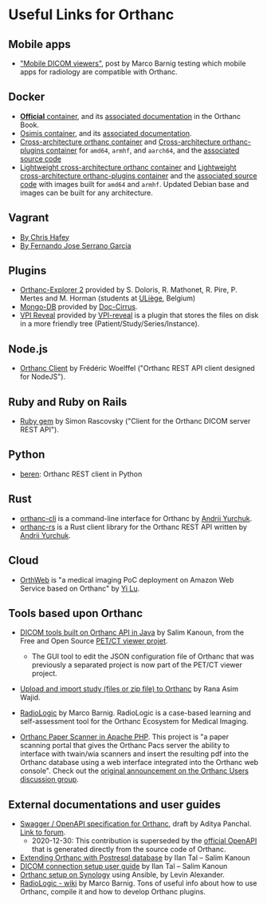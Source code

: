 Useful Links for Orthanc
========================

Mobile apps
-----------

 * ["Mobile DICOM viewers"](http://www.web3.lu/mobile-dicom-viewers/), post by Marco Barnig testing which mobile apps for radiology are compatible with Orthanc.


Docker
------

 * [**Official** container](https://hub.docker.com/u/jodogne/), and its [associated documentation](http://book.orthanc-server.com/users/docker.html) in the Orthanc Book.
 * [Osimis container](https://hub.docker.com/r/osimis/orthanc/), and its [associated documentation](https://osimis.atlassian.net/wiki/spaces/OKB/pages/26738689/How+to+use+osimis+orthanc+Docker+images).
 * [Cross-architecture orthanc container](https://hub.docker.com/r/derekmerck/orthanc/) and [Cross-architecture orthanc-plugins container](https://hub.docker.com/r/derekmerck/orthanc-plugins/) for `amd64`, `armhf`, and `aarch64`, and the [associated source code](https://github.com/derekmerck/docker-orthanc-xarch)
 * [Lightweight cross-architecture orthanc container](https://hub.docker.com/r/scratchcat1/orthanc/) and [Lightweight cross-architecture orthanc-plugins container](https://hub.docker.com/r/scratchcat1/orthanc-plugins/) and the [associated source code](https://github.com/Scratchcat1/OrthancDocker) with images built for `amd64` and `armhf`. Updated Debian base and images can be built for any architecture.
 
 
Vagrant
-------

 * [By Chris Hafey](https://github.com/chafey/orthanc-vagrant)
 * [By Fernando Jose Serrano Garcia](https://github.com/fernandojsg/vagrant-orthanc)

Plugins
-------

 * [Orthanc-Explorer 2](https://github.com/sdoloris/orthanc-explorer-2) provided by S. Doloris, R. Mathonet, R. Pire, P. Mertes and M. Horman (students at [ULiège](https://uliege.be), Belgium)
 * [Mongo-DB](https://github.com/Doc-Cirrus/orthanc-mongodb) provided by [Doc-Cirrus](https://www.doc-cirrus.com).
 * [VPI Reveal](https://github.com/jodogne/OrthancContributed/tree/master/Plugins/orthancVPIRevealPlugin) provided by [VPI-reveal](http://www.vpireveal.com/) is  a plugin that stores the files on disk in a more friendly tree (Patient/Study/Series/Instance).

Node.js
-------

 * [Orthanc Client](https://github.com/FWoelffel/orthanc-client) by Frédéric Woelffel ("Orthanc REST API client designed for NodeJS").
 
Ruby and Ruby on Rails
----------------------

 * [Ruby gem](https://rubygems.org/gems/orthanc/versions/0.1.0) by Simon Rascovsky ("Client for the Orthanc DICOM server REST API").
 
Python
------
 
 * [beren](https://pypi.org/project/beren/): Orthanc REST client in Python

Rust
----

 * [orthanc-cli](https://github.com/Ch00k/orthanc-cli) is a command-line interface for Orthanc by [Andrii Yurchuk](https://groups.google.com/g/orthanc-users/c/dfIV8IKLJNg/m/eQBGSEGACgAJ).
 * [orthanc-rs](https://github.com/Ch00k/orthanc-rs) is a Rust client library for the Orthanc REST API written by [Andrii Yurchuk](https://groups.google.com/g/orthanc-users/c/dfIV8IKLJNg/m/eQBGSEGACgAJ).


Cloud
-----

 * [OrthWeb](https://github.com/digihunch/orthweb/) is "a medical imaging PoC deployment on Amazon Web Service based on Orthanc" by [Yi Lu](https://www.linkedin.com/in/digihunch/).


Tools based upon Orthanc
------------------------

 * [DICOM tools built on Orthanc API in Java](https://github.com/salimkanoun/Orthanc_Tools)
   by Salim Kanoun, from the Free and Open Source
   [PET/CT viewer projet](http://petctviewer.org/).
 
   * The GUI tool to edit the JSON configuration file of Orthanc that
     was previously a separated project is now part of the PET/CT
     viewer project.
 
 * [Upload and import study (files or zip file) to Orthanc](https://groups.google.com/forum/#!msg/orthanc-users/LHL4bsLDYP8/w2_iDtwhEgAJ;context-place=topic/orthanc-users/wwCII2uZDcQ)
   by Rana Asim Wajid.

 * [RadioLogic](https://github.com/mbarnig/RadioLogic) by Marco Barnig.  RadioLogic is a case-based learning and self-assessment tool for the Orthanc Ecosystem for Medical Imaging.
 
 * [Orthanc Paper Scanner in Apache PHP](https://sourceforge.net/projects/orthanc-paperscanner-apachephp/). This project is "a paper scanning portal that gives the Orthanc Pacs server the ability to interface with twain/wia scanners and insert the resulting pdf into the Orthanc database using a web interface integrated into the Orthanc web console". Check out the [original announcement on the Orthanc Users discussion group](https://groups.google.com/forum/?utm_medium=email&utm_source=footer#!msg/orthanc-users/k0CQ1f5eu84/z98izDJ8AQAJ).

External documentations and user guides
---------------------------------------
   
 * [Swagger / OpenAPI specification for Orthanc](https://github.com/bastula/swagger-orthanc), draft by Aditya Panchal. [Link to forum](https://groups.google.com/d/msg/orthanc-users/y1t3XIc7aIc/AF-vy6cdEgAJ).
   * 2020-12-30: This contribution is superseded by the [official OpenAPI](https://api.orthanc-server.com/) that is generated directly from the source code of Orthanc.
 * [Extending Orthanc with Postresql database](http://petctviewer.org/images/Extending_Orthanc_with%20_PostgreDB.pdf) by Ilan Tal – Salim Kanoun
 * [DICOM connection setup user guide](http://www.petctviewer.org/images/QuickSetupGuide_Networking_DICOM.pdf) by Ilan Tal – Salim Kanoun
 * [Orthanc setup on Synology](https://github.com/levinalex/orthanc-synology-ansible-example) using Ansible, by Levin Alexander.
 * [RadioLogic - wiki](https://github.com/mbarnig/RadioLogic/wiki) by Marco Barnig.  Tons of useful info about how to use Orthanc, compile it and how to develop Orthanc plugins.
